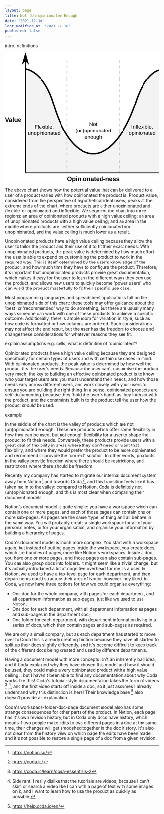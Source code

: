 ```yaml
---
layout: page
title: Not (Un)opinionated Enough
date: '2021-12-10'
last_modified_at: '2021-12-10'
published: false
---
```


intro, definitions

[![](/assets/img/product_value_opinionatedness.svg)](/assets/img/product_value_opinionatedness.svg)

The above chart shows how the potential value that can be delivered to a user of a product varies with how opinionated the product is. Product value, considered from the perspective of hypothetical ideal users, peaks at the extreme ends of the chart, where products are either unopinionated and flexible, or opinionated and inflexible. We segment the chart into three regions: an area of opinionated products with a high value ceiling; an area of unopinionated products with a high value ceiling; and an area in the middle where products are neither sufficiently opinionated nor unopinionated, and the value ceiling is much lower as a result.

Unopinionated products have a high value ceiling because they allow the user to tailor the product and their use of it to fit their exact needs. With unopinionated products, the peak value is determined by how much effort the user is able to expend on customising the product to work in the required way. This is itself determined by the user's knowledge of the product, and how much time they have to configure the product. Therefore, it's important that unopinionated products provide great documentation, which makes it easy for the user to learn the different ways they _can_ use the product, and allows new users to quickly become 'power users' who can wield the product masterfully to fit their specific use case.

Most programming languages and spreadsheet applications fall on the unopinionated side of this chart: these tools may offer guidance about the 'best' or 'recommended' way to do something, but there are usually many ways someone can work with one of these products to achieve a specific outcome. Additionally, there is ample room for variation in style, such as how code is formatted or how columns are ordered. Such considerations may not affect the end result, but the user has the freedom to choose and change these considerations for whatever reasons they see fit.

explain assumptions e.g. cells, what is definition of 'opinionated'?

Opinionated products have a high value ceiling because they are designed specifically for certain types of users and with certain use cases in mind. With opinionated products, the peak value is determined by how well the product fits the user's needs. Because the user can't customise the product very much, the key to building an effective opinionated product is to know who your target users are: you must understand their needs, and how those needs vary across different users, and work closely with your users to ensure you are building the right thing. In a sense, opinionated products are self-documenting, because they 'hold the user's hand' as they interact with the product, and the constraints built in to the product tell the user how the product _should_ be used.

example

In the middle of the chart is the valley of products which are not (un)opinionated enough. These are products which offer some flexibility in how they can be used, but not enough flexibility for a user to shape the product to fit their needs. Conversely, these products provide users with a great deal of flexibility in areas where they don't need or want that flexibility, and where they would prefer the product to be more opinionated and recommend or provide the 'correct' solution. In other words, products in the valley provide freedom where there should be restrictions, and restrictions where there should be freedom.

Recently my company has started to migrate our internal document system away from Notion [^1] and towards Coda [^2], and this transition feels like it has taken me in to the valley: compared to Notion, Coda is definitely not (un)opinionated enough, and this is most clear when comparing their document models.

Notion's document model is quite simple: you have a workspace which can contain one or more pages, and each of those pages can contain one or more sub-pages. All pages are the same 'type' of thing and all behave in the same way. You will probably create a single workspace for all of your personal notes, or for your organisation, and organise your information by building a hierarchy of pages.

Coda's document model is much more complex. You start with a workspace again, but instead of putting pages inside the workspace, you create docs, which are bundles of pages, more like Notion's workspaces. Inside a doc, you have one or more pages, and those pages can also contain sub-pages. You can also group docs into folders. It might seem like a trivial change, but it's actually introduced a lot of cognitive overhead for me as a user. In Notion, we used to have a top-level page for each department, and then departments could structure their area of Notion however they liked. In Coda, we now have three options for how we could organise everything:

* One doc for the whole company, with pages for each department, and all department information as sub-pages, just like we used to use Notion;
* One doc for each department, with all department information as pages and sub-pages in the department doc;
* One folder for each department, with department information living in a series of docs, which then contain pages and sub-pages as required.

We are only a small company, but as each department has started to move over to Coda this is already creating friction because they have all started to split up their docs slightly differently, and it's become difficult to keep track of the different docs being created and used by different departments.

Having a document model with more concepts isn't an inherently bad idea, and if Coda explained why they have chosen this model and how it should be used, they could make a very opinionated product with a high value ceiling... but I haven't been able to find any documentation about why Coda works like this! Coda's tutorial-style documentation takes the form of videos [^3] [^4], and the first video starts off inside a doc, so it just assumes I already understand why this distinction is here! Their knowledge base [^5] also doesn't provide an explanation.

Coda's workspace-folder-doc-page document model also has some strange consequences for other parts of the product. In Notion, each page has it's own revision history, but in Coda only docs have history, which means if two people make edits to two different pages in a doc at the same time, their changes will get smooshed together in the doc history. It's also not clear from the history view on which page the edits have been made, and it's not possible to restore a single page of a doc from a given revision.


[^1]: <https://notion.so/>
[^2]: <https://coda.io/>
[^3]: <https://coda.io/learn/coda-essentials-2>
[^4]: Side rant: I really dislike that the tutorials are videos, because I can't skim or search a video like I can with a page of text with some images on it, and I want to learn how to use the product as quickly as possible.
[^5]: <https://help.coda.io/en/>
